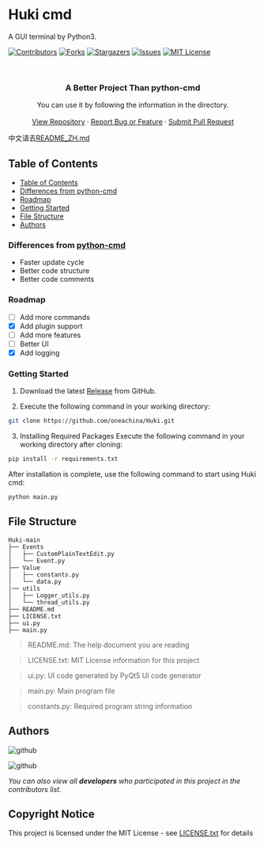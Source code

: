 <!-- Best_README_template -->

# Huki cmd

A GUI terminal by Python3.

[![Contributors][contributors-shield]][contributors-url]
[![Forks][forks-shield]][forks-url]
[![Stargazers][stars-shield]][stars-url]
[![Issues][issues-shield]][issues-url]
[![MIT License][license-shield]][license-url]

<br />

<p align="center">
 <h3 align="center">A Better Project Than python-cmd</h3>
 <p align="center">
   You can use it by following the information in the directory.
   <br />
   <br />
   <a href="https://github.com/oneachina/Huki">View Repository</a>
   ·
   <a href="https://github.com/oneachina/Huki/issues">Report Bug or Feature</a>
   ·
   <a href="https://github.com/oneachina/Huki/pulls">Submit Pull Request</a>
</p>

中文请去[README_ZH.md](https://github.com/oneachina/Huki/README_ZH.md)

## Table of Contents

- [Table of Contents](#table-of-contents)
- [Differences from python-cmd](#differences-from-python-cmd)
- [Roadmap](#roadmap)
- [Getting Started](#getting-started)
- [File Structure](#file-structure)
- [Authors](#authors)

### Differences from [python-cmd](https://github.com/CodeCrafter-TL/python-cmd)
- Faster update cycle
- Better code structure
- Better code comments

### Roadmap
- [ ] Add more commands
- [x] Add plugin support
- [ ] Add more features
- [ ] Better UI
- [x] Add logging

### Getting Started
1. Download the latest [Release](https://github.com/oneachina/Huki/releases) from GitHub.

2. Execute the following command in your working directory:
```bash
git clone https://github.com/oneachina/Huki.git
```
3. Installing Required Packages
Execute the following command in your working directory after cloning:

```bash
pip install -r requirements.txt
```
After installation is complete, use the following command to start using Huki cmd:
```bash
python main.py
```
## File Structure
```
Huki-main
├── Events
│   ├── CustomPlainTextEdit.py
│   └── Event.py
├── Value
│   ├── constants.py
│   └── data.py
|── utils
│   ├── Logger_utils.py
│   └── thread_utils.py
├── README.md
├── LICENSE.txt
├── ui.py
├── main.py
```

> README.md: The help document you are reading

> LICENSE.txt: MIT License information for this project

> ui.py: UI code generated by PyQt5 UI code generator

> main.py: Main program file

> constants.py: Required program string information

## Authors
![github](https://img.shields.io/badge/GitHub-oneachina-green?logo=github)

![github](https://img.shields.io/badge/GitHub-CodeCrafterTL-green?logo=github)

*You can also view all **developers** who participated in this project in the contributors list.*

## Copyright Notice
This project is licensed under the MIT License - see [LICENSE.txt](https://github.com/oneachina/Huki/LICENSE.txt) for details

[project-path]:oneachina/Huki
[contributors-shield]: https://img.shields.io/github/contributors/oneachina/Huki.svg?style=square
[contributors-url]: https://github.com/oneachina/Huki/graphs/contributors
[forks-shield]: https://img.shields.io/github/forks/oneachina/Huki.svg?style=square
[forks-url]: https://github.com/oneachina/Huki/network/members
[stars-shield]: https://img.shields.io/github/stars/oneachina/Huki.svg?style=square
[stars-url]: https://github.com/oneachina/Huki/stargazers
[issues-shield]: https://img.shields.io/github/issues/oneachina/Huki.svg?style=square
[issues-url]: https://img.shields.io/github/issues/oneachina/Huki.svg
[license-shield]: https://img.shields.io/github/license/oneachina/Huki.svg?style=square
[license-url]: https://github.com/oneachina/Huki/blob/master/LICENSE.txt